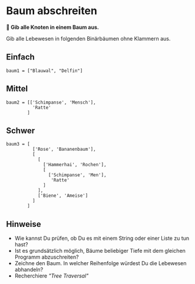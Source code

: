 
# Baum abschreiten

**🎯 Gib alle Knoten in einem Baum aus.**

Gib alle Lebewesen in folgenden Binärbäumen ohne Klammern aus.

## Einfach

    baum1 = ["Blauwal", "Delfin"]

## Mittel

    baum2 = [['Schimpanse', 'Mensch'],
              'Ratte'
            ]

## Schwer

    baum3 = [
              ['Rose', 'Bananenbaum'],
              [
                [
                  ['Hammerhai', 'Rochen'],
                  [
                    ['Schimpanse', 'Men'],
                     'Ratte'
                  ]
                ],
                ['Biene', 'Ameise']
              ]
            ]

## Hinweise

* Wie kannst Du prüfen, ob Du es mit einem String oder einer Liste zu tun hast?
* Ist es grundsätzlich möglich, Bäume beliebiger Tiefe mit dem gleichen Programm abzuschreiten?
* Zeichne den Baum. In welcher Reihenfolge würdest Du die Lebewesen abhandeln?
* Recherchiere *"Tree Traversal"*
